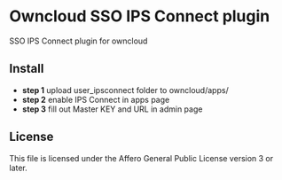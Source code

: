 # Owncloud SSO IPS Connect plugin

SSO IPS Connect plugin for owncloud

## Install

* **step 1** upload user_ipsconnect folder to owncloud/apps/
* **step 2** enable IPS Connect in apps page
* **step 3** fill out Master KEY and URL in admin page

## License 

This file is licensed under the Affero General Public License version 3 or later.
